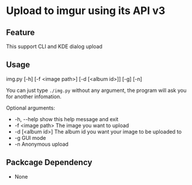 # Upload to imgur using its API v3


## Feature
This support CLI and KDE dialog upload

## Usage
img.py [-h] [-f &lt;image path&gt;] [-d [&lt;album id&gt;]] [-g] [-n]

You can just type `./img.py` without any argument, the program will ask you for another infomation.

Optional arguments:
*  -h, --help       show this help message and exit
*  -f &lt;image path&gt;  The image you want to upload
*  -d [&lt;album id&gt;]  The album id you want your image to be uploaded to
*  -g               GUI mode
*  -n               Anonymous upload

## Packcage Dependency
* None

